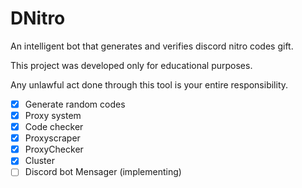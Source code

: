 # DNitro
An intelligent bot that generates and verifies discord nitro codes gift. 


This project was developed only for educational purposes.

Any unlawful act done through this tool is your entire responsibility.

- [X] Generate random codes
- [X] Proxy system
- [X] Code checker
- [X] Proxyscraper
- [X] ProxyChecker
- [X] Cluster
- [ ] Discord bot Mensager (implementing)
